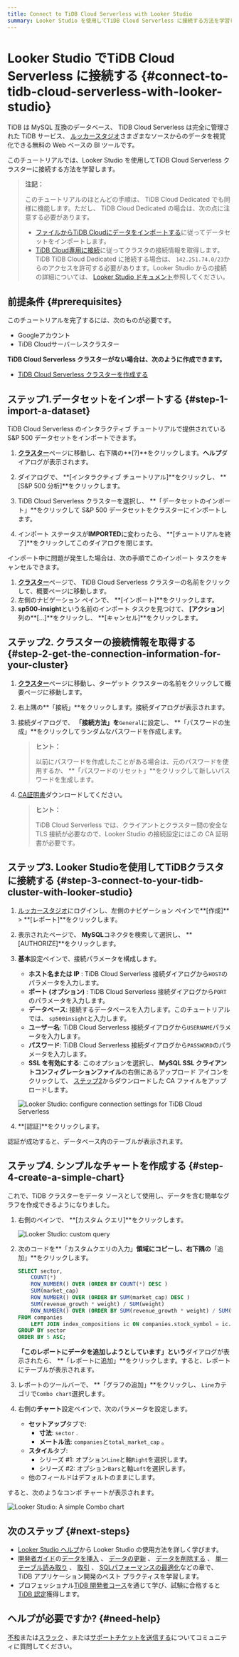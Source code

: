 ```yaml
---
title: Connect to TiDB Cloud Serverless with Looker Studio
summary: Looker Studio を使用してTiDB Cloud Serverless に接続する方法を学習します。
---
```


# Looker Studio でTiDB Cloud Serverless に接続する {#connect-to-tidb-cloud-serverless-with-looker-studio}

TiDB は MySQL 互換のデータベース、 TiDB Cloud Serverless は完全に管理された TiDB サービス、 [ルッカースタジオ](https://lookerstudio.google.com/)さまざまなソースからのデータを視覚化できる無料の Web ベースの BI ツールです。

このチュートリアルでは、Looker Studio を使用してTiDB Cloud Serverless クラスターに接続する方法を学習します。

> **注記：**
>
> このチュートリアルのほとんどの手順は、 TiDB Cloud Dedicated でも同様に機能します。ただし、 TiDB Cloud Dedicated の場合は、次の点に注意する必要があります。
>
> -   [ファイルからTiDB Cloudにデータをインポートする](/tidb-cloud/tidb-cloud-migration-overview.md#import-data-from-files-to-tidb-cloud)に従ってデータセットをインポートします。
> -   [TiDB Cloud専用に接続](/tidb-cloud/connect-via-standard-connection.md)に従ってクラスタの接続情報を取得します。TiDB TiDB Cloud Dedicated に接続する場合は、 `142.251.74.0/23`からのアクセスを許可する必要があります。Looker Studio からの接続の詳細については、 [Looker Studio ドキュメント](https://support.google.com/looker-studio/answer/7088031#zippy=%2Cin-this-article)参照してください。

## 前提条件 {#prerequisites}

このチュートリアルを完了するには、次のものが必要です。

-   Googleアカウント
-   TiDB Cloudサーバーレスクラスター

**TiDB Cloud Serverless クラスターがない場合は、次のように作成できます。**

-   [TiDB Cloud Serverless クラスターを作成する](/develop/dev-guide-build-cluster-in-cloud.md#step-1-create-a-tidb-cloud-serverless-cluster)

## ステップ1.データセットをインポートする {#step-1-import-a-dataset}

TiDB Cloud Serverless のインタラクティブ チュートリアルで提供されている S&amp;P 500 データセットをインポートできます。

1.  [**クラスター**](https://tidbcloud.com/console/clusters)ページに移動し、右下隅の**[?]**をクリックします。**ヘルプ**ダイアログが表示されます。

2.  ダイアログで、 **[インタラクティブ チュートリアル]**をクリックし、 **[S&amp;P 500 分析]**をクリックします。

3.  TiDB Cloud Serverless クラスターを選択し、 **「データセットのインポート」**をクリックして S&amp;P 500 データセットをクラスターにインポートします。

4.  インポート ステータスが**IMPORTED**に変わったら、 **[チュートリアルを終了]**をクリックしてこのダイアログを閉じます。

インポート中に問題が発生した場合は、次の手順でこのインポート タスクをキャンセルできます。

1.  [**クラスター**](https://tidbcloud.com/console/clusters)ページで、 TiDB Cloud Serverless クラスターの名前をクリックして、概要ページに移動します。
2.  左側のナビゲーション ペインで、 **[インポート]**をクリックします。
3.  **sp500-insight**という名前のインポート タスクを見つけて、 **[アクション**] 列の**[...]**をクリックし、 **[キャンセル]**をクリックします。

## ステップ2. クラスターの接続情報を取得する {#step-2-get-the-connection-information-for-your-cluster}

1.  [**クラスター**](https://tidbcloud.com/console/clusters)ページに移動し、ターゲット クラスターの名前をクリックして概要ページに移動します。

2.  右上隅の**「接続」**をクリックします。接続ダイアログが表示されます。

3.  接続ダイアログで、 **「接続方法」を**`General`に設定し、 **「パスワードの生成」**をクリックしてランダムなパスワードを作成します。

    > **ヒント：**
    >
    > 以前にパスワードを作成したことがある場合は、元のパスワードを使用するか、 **「パスワードのリセット」**をクリックして新しいパスワードを生成します。

4.  [CA証明書](https://letsencrypt.org/certs/isrgrootx1.pem)ダウンロードしてください。

    > **ヒント：**
    >
    > TiDB Cloud Serverless では、クライアントとクラスター間の安全な TLS 接続が必要なので、Looker Studio の接続設定にはこの CA 証明書が必要です。

## ステップ3. Looker Studioを使用してTiDBクラスタに接続する {#step-3-connect-to-your-tidb-cluster-with-looker-studio}

1.  [ルッカースタジオ](https://lookerstudio.google.com/)にログインし、左側のナビゲーション ペインで**[作成]** &gt; **[レポート]**をクリックします。

2.  表示されたページで、 **MySQL**コネクタを検索して選択し、 **[AUTHORIZE]**をクリックします。

3.  **基本**設定ペインで、接続パラメータを構成します。

    -   **ホスト名または IP** : TiDB Cloud Serverless 接続ダイアログから`HOST`のパラメータを入力します。
    -   **ポート (オプション)** : TiDB Cloud Serverless 接続ダイアログから`PORT`のパラメータを入力します。
    -   **データベース**: 接続するデータベースを入力します。このチュートリアルでは、 `sp500insight`と入力します。
    -   **ユーザー名**: TiDB Cloud Serverless 接続ダイアログから`USERNAME`パラメータを入力します。
    -   **パスワード**: TiDB Cloud Serverless 接続ダイアログから`PASSWORD`のパラメータを入力します。
    -   **SSL を有効にする**: このオプションを選択し、 **MySQL SSL クライアントコンフィグレーションファイル**の右側にあるアップロード アイコンをクリックして、 [ステップ2](#step-2-get-the-connection-information-for-your-cluster)からダウンロードした CA ファイルをアップロードします。

    ![Looker Studio: configure connection settings for TiDB Cloud Serverless](https://docs-download.pingcap.com/media/images/docs/tidb-cloud/looker-studio-configure-connection.png)

4.  **[認証]**をクリックします。

認証が成功すると、データベース内のテーブルが表示されます。

## ステップ4. シンプルなチャートを作成する {#step-4-create-a-simple-chart}

これで、TiDB クラスターをデータ ソースとして使用し、データを含む簡単なグラフを作成できるようになりました。

1.  右側のペインで、 **[カスタム クエリ]**をクリックします。

    ![Looker Studio: custom query](https://docs-download.pingcap.com/media/images/docs/tidb-cloud/looker-studio-custom-query.png)

2.  次のコードを**「カスタムクエリの入力」**領域にコピーし、右下隅の**「追加」**をクリックします。

    ```sql
    SELECT sector,
        COUNT(*)                                                                      AS companies,
        ROW_NUMBER() OVER (ORDER BY COUNT(*) DESC )                                   AS companies_ranking,
        SUM(market_cap)                                                               AS total_market_cap,
        ROW_NUMBER() OVER (ORDER BY SUM(market_cap) DESC )                            AS total_market_cap_ranking,
        SUM(revenue_growth * weight) / SUM(weight)                                    AS avg_revenue_growth,
        ROW_NUMBER() OVER (ORDER BY SUM(revenue_growth * weight) / SUM(weight) DESC ) AS avg_revenue_growth_ranking
    FROM companies
        LEFT JOIN index_compositions ic ON companies.stock_symbol = ic.stock_symbol
    GROUP BY sector
    ORDER BY 5 ASC;
    ```

    **「このレポートにデータを追加しようとしています」という**ダイアログが表示されたら、 **「レポートに追加」**をクリックします。すると、レポートにテーブルが表示されます。

3.  レポートのツールバーで、 **「グラフの追加」**をクリックし、 `Line`カテゴリで`Combo chart`選択します。

4.  右側の**チャート**設定ペインで、次のパラメータを設定します。

    -   **セットアップ**タブで:
        -   **寸法**: `sector` .
        -   **メートル法**: `companies`と`total_market_cap` 。
    -   **スタイル**タブ:
        -   シリーズ #1: オプション`Line`と軸`Right`を選択します。
        -   シリーズ #2: オプション`Bars`と軸`Left`を選択します。
    -   他のフィールドはデフォルトのままにします。

すると、次のようなコンボ チャートが表示されます。

![Looker Studio: A simple Combo chart](https://docs-download.pingcap.com/media/images/docs/tidb-cloud/looker-studio-simple-chart.png)

## 次のステップ {#next-steps}

-   [Looker Studio ヘルプ](https://support.google.com/looker-studio)から Looker Studio の使用方法を詳しく学びます。
-   [開発者ガイド](/develop/dev-guide-overview.md)の[データを挿入](/develop/dev-guide-insert-data.md) 、 [データの更新](/develop/dev-guide-update-data.md) 、 [データを削除する](/develop/dev-guide-delete-data.md) 、 [単一テーブル読み取り](/develop/dev-guide-get-data-from-single-table.md) 、 [取引](/develop/dev-guide-transaction-overview.md) 、 [SQLパフォーマンスの最適化](/develop/dev-guide-optimize-sql-overview.md)などの章で、 TiDB アプリケーション開発のベスト プラクティスを学習します。
-   プロフェッショナル[TiDB 開発者コース](https://www.pingcap.com/education/)を通じて学び、試験に合格すると[TiDB 認定](https://www.pingcap.com/education/certification/)獲得します。

## ヘルプが必要ですか? {#need-help}

[不和](https://discord.gg/DQZ2dy3cuc?utm_source=doc)または[スラック](https://slack.tidb.io/invite?team=tidb-community&#x26;channel=everyone&#x26;ref=pingcap-docs) 、または[サポートチケットを送信する](https://tidb.support.pingcap.com/)についてコミュニティに質問してください。
